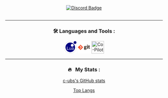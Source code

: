 <div id="header" align="center">


  <div id="badges">
    <a href="https://discord.typh.fun">
      <img src="https://img.shields.io/badge/Discord-Join-blue?style=for-the-badge&logo=discord" alt="Discord Badge"/>
    </a>
  </div>
  <img src="https://komarev.com/ghpvc/?username=c-ube&style=flat-square&color=blue" alt=""/>
  
  
  ---

  ### :hammer_and_wrench: Languages and Tools :
  <div>
    <img src="https://raw.githubusercontent.com/devicons/devicon/master/icons/lua/lua-original-wordmark.svg" title="Lua" **alt="Lua" width="40" height="40"/>
    <img src="https://github.com/devicons/devicon/blob/master/icons/git/git-original-wordmark.svg" title="Git" **alt="Git" width="40" height="40"/>
    <img src="https://github.githubassets.com/images/icons/copilot/cp-head-square.png" title="Co-Pilot" **alt="Co-Pilot" width="40" height="40"/>
  </div>
  
  ---

  ### 🔥 &nbsp; My Stats :
  

  [c-ubs's GitHub stats](https://github-readme-stats.vercel.app/api?username=c-ube&show_icons=true&theme=tokyonight)

  [Top Langs](https://github-readme-stats.vercel.app/api/top-langs/?username=c-ube&show_icons=true&theme=tokyonight)


</div>
